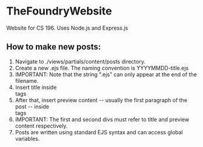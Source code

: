 TheFoundryWebsite
=================

Website for CS 196. Uses Node.js and Express.js


## How to make new posts:

1. Navigate to ./views/partials/content/posts directory.
2. Create a new .ejs file. The naming convention is YYYYMMDD-title.ejs
3. IMPORTANT: Note that the string ".ejs" can only appear at the end of the filename.
4. Insert title inside <div id="preview-title"></div> tags
5. After that, insert preview content -- usually the first paragraph of the post -- inside <div id="preview-text"></div> tags
6. IMPORTANT: The first and second divs must refer to title and preview content respectively.
7. Posts are written using standard EJS syntax and can access global variables.